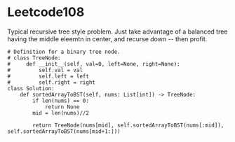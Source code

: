 # Leetcode108
Typical recursive tree style problem. Just take advantage of a balanced tree having the middle eleemtn in center, and recurse down -- then profit.

```
# Definition for a binary tree node.
# class TreeNode:
#     def __init__(self, val=0, left=None, right=None):
#         self.val = val
#         self.left = left
#         self.right = right
class Solution:
    def sortedArrayToBST(self, nums: List[int]) -> TreeNode:
        if len(nums) == 0:
            return None
        mid = len(nums)//2
        
        return TreeNode(nums[mid], self.sortedArrayToBST(nums[:mid]), self.sortedArrayToBST(nums[mid+1:]))
        
```